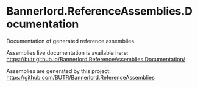 # Bannerlord.ReferenceAssemblies.Documentation
Documentation of generated reference assemblies.  

Assemblies live documentation is available here:  
https://butr.github.io/Bannerlord.ReferenceAssemblies.Documentation/  

Assemblies are generated by this project:  
https://github.com/BUTR/Bannerlord.ReferenceAssemblies  
